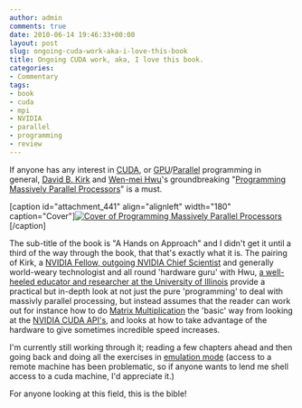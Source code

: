 ```yaml
---
author: admin
comments: true
date: 2010-06-14 19:46:33+00:00
layout: post
slug: ongoing-cuda-work-aka-i-love-this-book
title: Ongoing CUDA work, aka, I love this book.
categories:
- Commentary
tags:
- book
- cuda
- mpi
- NVIDIA
- parallel
- programming
- review
---
```


If anyone has any interest in [CUDA](http://en.wikipedia.org/wiki/CUDA), or [GPU](http://en.wikipedia.org/wiki/GPGPU)/[Parallel](http://en.wikipedia.org/wiki/Parallel%20computing) programming in general, [David B. Kirk](http://en.wikipedia.org/wiki/David%20Kirk%20%28scientist%29) and [Wen-mei Hwu](http://en.wikipedia.org/wiki/Wen-mei%20Hwu)'s groundbreaking "[Programming Massively Parallel Processors](http://www.amazon.com/gp/product/0123814723?tag=apture-20)" is a must.

[caption id="attachment_441" align="alignleft" width="180" caption="Cover"][![Cover of Programming Massively Parallel Processors](http://www.andrewbolster.info/wp-content/uploads/2010/06/51VL9FqF6ML._SS500_-300x300.jpg)](http://www.andrewbolster.info/wp-content/uploads/2010/06/51VL9FqF6ML._SS500_.jpg)[/caption]

The sub-title of the book is "A Hands on Approach" and I didn't get it until a third of the way through the book, that that's exactly what it is. The pairing of Kirk, a [NVIDIA Fellow, outgoing NVIDIA Chief Scientist](http://www.nvidia.com/object/bio_kirk.html) and generally world-weary technologist and all round 'hardware guru' with Hwu, [a well-heeled educator and researcher at the University of Illinois](http://impact.crhc.illinois.edu/people/current/hwu.php) provide a practical but in-depth look at not just the pure 'programming' to deal with massivly parallel processing, but instead assumes that the reader can work out for instance how to do [Matrix Multiplication](http://en.wikipedia.org/wiki/Matrix%20multiplication) the 'basic' way from looking at the [NVIDIA CUDA API's](http://www.nvidia.com/object/cuda_home.html), and looks at how to take advantage of the hardware to give sometimes incredible speed increases.

I'm currently still working through it; reading a few chapters ahead and then going back and doing all the exercises in [emulation mode](http://www.ncsa.illinois.edu/UserInfo/Training/Workshops/CUDA/presentations/tutorial-CUDA.html) (access to a remote machine has been problematic, so if anyone wants to lend me shell access to a cuda machine, I'd appreciate it.)

For anyone looking at this field, this is the bible!
